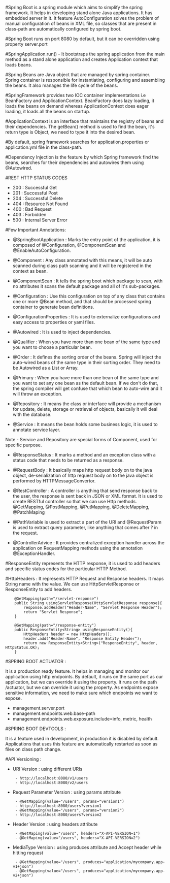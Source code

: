 #Spring Boot is a spring module which aims to simplify the spring framework. It helps in developing stand alone Java
	applications. It has embedded server in it. It feature AutoConfiguration solves the problem of manual configuration
	of beans in XML file, so classes that are present in class-path are automatically configured by spring boot.

	
#Spring Boot runs on port 8080 by default, but it can be overridden using property server.port


#SpringApplication.run() - It bootstraps the spring application from the main method as a stand alone application
	and creates Application context that loads beans.

	
#Spring Beans are Java object that are managed by spring container. Spring container is responsible for instantiating, 
	configuring and assembling the beans. It also manages the life cycle of the beans.

	
#SpringFramework provides two IOC container implementations i.e BeanFactory and ApplicationContext. BeanFactory does 
	lazy loading, it loads the beans on demand whereas ApplicationContext does eager loading, it loads all the beans
	on startup. 

	
#ApplicationContext is an interface that maintains the registry of beans and their dependencies. The getBean() method
	is used to find the bean, it's return type is Object, we need to type it into the desired bean.

 	  
#By default, spring framework searches for application.properties or application.yml file in the class-path.


#Dependency Injection is the feature by which Spring framework find the beans, searches for their dependencies and
	autowires them using @Autowired.


#REST HTTP STATUS CODES
 - 200 : Successful Get
 - 201 : Successful Post
 - 204 : Successful Delete
 - 404 : Resource Not Found
 - 400 : Bad Request
 - 403 : Forbidden
 - 500 : Internal Server Error
 
 
 #Few Important Annotations:
 - @SpringBootApplication : Marks the entry point of the application, it is composed of @Configuration, 
	@ComponentScan and @EnableAutoConfiguration.
 
 - @Component : Any class annotated with this means, it will be auto scanned during class path scanning
 	and it will be registered in the context as bean.
 	
 - @ComponentScan : It tells the spring boot which package to scan, with no attributes it scans the default
 	package and all of it's sub-packages.
 	
 - @Configuration : Use this configuration on top of any class that contains one or more @Bean method, and that
 	should be processed spring container to generate bean definitions.
 	
 - @ConfigurationProperties : It is used to externalize configurations and easy access to properties or yaml files.
 
 - @Autowired : It is used to inject dependencies.
 
 - @Qualifier : When you have more than  one bean of the same type and you want to choose a particular bean.
 
 - @Order : It defines the sorting order of the beans. Spring will inject the auto-wired beans of the same type
 	in their sorting order. They need to be Autowired as a List or Array.
 	
 - @Primary : When you have more than one bean of the same type and you want to set any one bean as the default bean.
 	If we don't do that, the spring compiler will get confuse that which bean to auto-wire and it will throw an exception.
 
 - @Repository : It means the class or interface will provide a mechanism for update, delete, storage or retrieval of 
 	objects, basically it will deal with the database.
 	
 - @Service : It means the bean holds some business logic, it is used to annotate service layer.
 
Note - Service and Repository are special forms of Component, used for specific purpose.

 - @ResponseStatus : It marks a method and an exception class with a status code that needs to be returned as a response.
 
 - @RequestBody : It basically maps http request body on to the java object, de-serialization of http request body on to
 	the java object is performed by HTTPMessageConvertor.
 	
 - @RestController : A controller is anything that send response back to the user, the response is sent back in JSON
 	or XML format. It is used to create RESTful controller so that we can use Http methods.
 	@GetMapping, @PostMapping, @PutMapping, @DeleteMapping, @PatchMaping
 	
 - @PathVariable is used to extract a part of the URI and @RequestParam is used to extract query parameter, like anything
 	that comes after ? in the request.

 - @ControllerAdvice : It provides centralized exception handler across the application on RequestMapping methods
 	using the annotation @ExceptionHandler.
 	
 	
#ResponseEntity represents the HTTP response, it is used to add headers and specific status codes for the particular
	HTTP Method.
	
	
#HttpHeaders : It represents HTTP Request and Response headers. It maps String name with the value. We can use
	HttpServletResponse or ResponseEntity to add headers.
	
 		@GetMapping(path="/servlet-response")
		public String usingServletResponse(HttpServletResponse response){
			response.addHeader("Header-Name", "Servlet Response Header");
			return "Servlet Response";
		}
		
		@GetMapping(path="/response-entity")
		public ResponseEntity<String> usingResponseEntity(){
			HttpHeaders header = new HttpHeaders();
			header.add("Header-Name", "Response Entity Header");
			return new ResponseEntity<String>("ResponseEntity", header, HttpStatus.OK);
		}
		 		
 	
#SPRING BOOT ACTUATOR :
 
It is a production ready feature. It helps in managing and monitor our application using http endpoints. 
By default, it runs on the same port as our application, but we can override it using the property. 
It runs on the path /actuator, but we can override it using the property.
As endpoints expose sensitive information, we need to make sure which endpoints we want to expose.
 
 - management.server.port
 - management.endpoints.web.base-path
 - management.endpoints.web.exposure.include=info, metric, health
 

#SPRING BOOT DEVTOOLS :
 
 It is a feature used in development, in production it is disabled by default. Applications that uses this feature
 are automatically restarted as soon as files on class path change.
 

#API Versioning : 
 - URI Version : using different URIs
 
 		- http://localhost:8080/v1/users
 		- http://localhost:8080/v2/users
 		
 - Request Parameter Version : using params attribute
 		
 		- @GetMapping(value="/users", params="version1")
 		- http://localhost:8080/users?version1
 		- @GetMapping(value="/users", params="version2")
 		- http://localhost:8080/users?version2
 		
 - Header Version : using headers attribute 
 
 		- @GetMaping(value="/users", headers="X-API-VERSION=1")
 		- @GetMaping(value="/users", headers="X-API-VERSION=2")
 		
 - MediaType Version : using produces attribute and Accept header while hitting request
 
 		- @GetMapping(value="/users", produces="application/mycompany.app-v1+json")
 		- @GetMapping(value="/users", produces="application/mycompany.app-v2+json")
 	

